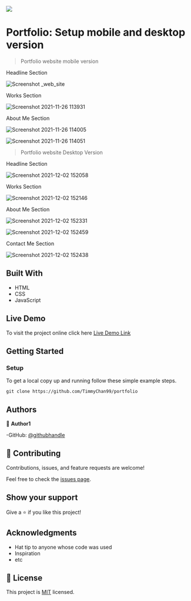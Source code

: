 ![](https://img.shields.io/badge/Microverse-blueviolet)

# Portfolio: Setup mobile and desktop version 

> Portfolio website mobile version

Headline Section

![Screenshot _web_site](https://user-images.githubusercontent.com/92228303/143276096-1b0e9377-2b64-4169-9035-27915fe1894c.png)

Works Section 

![Screenshot 2021-11-26 113931](https://user-images.githubusercontent.com/92228303/143568271-1096ee11-82ca-4670-a514-f4b9d73c6aaf.png)
 
About Me Section

![Screenshot 2021-11-26 114005](https://user-images.githubusercontent.com/92228303/143568336-2775a578-058b-43b3-9576-18c2b9644a79.png)

![Screenshot 2021-11-26 114051](https://user-images.githubusercontent.com/92228303/143568347-2a2e6074-2583-429a-915f-25736a20a6cd.png)

> Portfolio website Desktop Version

Headline Section

![Screenshot 2021-12-02 152058](https://user-images.githubusercontent.com/92228303/144450880-e14e872c-4d39-412f-b50e-a94f3f224cc3.png)

Works Section 

![Screenshot 2021-12-02 152146](https://user-images.githubusercontent.com/92228303/144450911-14574e80-3778-410f-ac1d-ab96fc676544.png)

About Me Section

![Screenshot 2021-12-02 152331](https://user-images.githubusercontent.com/92228303/144450945-dd24ff70-7d76-4d44-b37f-5a5d63627843.png)

![Screenshot 2021-12-02 152459](https://user-images.githubusercontent.com/92228303/144450973-96e26e7a-9beb-4ace-8444-e68e48aae64f.png)

Contact Me Section

![Screenshot 2021-12-02 152438](https://user-images.githubusercontent.com/92228303/144450995-0decf977-8bb7-47dd-ab55-0589621aa797.png)

## Built With

- HTML
- CSS
- JavaScript

## Live Demo

To visit the project online click here [Live Demo Link](https://timmychan99.github.io/portfolio/)

## Getting Started

### Setup

To get a local copy up and running follow these simple example steps.

`git clone https://github.com/TimmyChan99/portfolio`

## Authors

👤 **Author1**

-GitHub: [@githubhandle](https://github.com/TimmyChan99)

## 🤝 Contributing

Contributions, issues, and feature requests are welcome!

Feel free to check the [issues page](../../issues/).

## Show your support

Give a ⭐️ if you like this project!

## Acknowledgments

- Hat tip to anyone whose code was used
- Inspiration
- etc

## 📝 License

This project is [MIT](./MIT.md) licensed.
